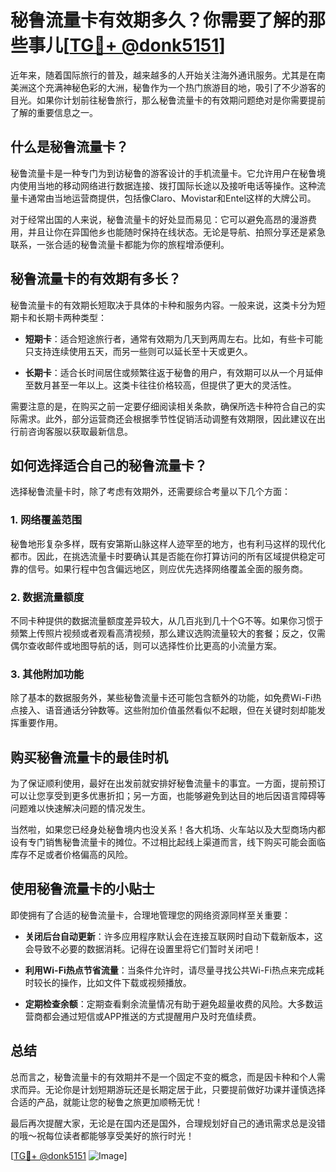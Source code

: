 # 秘鲁流量卡有效期多久？你需要了解的那些事儿[[TG💪+ @donk5151](https://t.me/s/donk5151)]

近年来，随着国际旅行的普及，越来越多的人开始关注海外通讯服务。尤其是在南美洲这个充满神秘色彩的大洲，秘鲁作为一个热门旅游目的地，吸引了不少游客的目光。如果你计划前往秘鲁旅行，那么秘鲁流量卡的有效期问题绝对是你需要提前了解的重要信息之一。

## 什么是秘鲁流量卡？

秘鲁流量卡是一种专门为到访秘鲁的游客设计的手机流量卡。它允许用户在秘鲁境内使用当地的移动网络进行数据连接、拨打国际长途以及接听电话等操作。这种流量卡通常由当地运营商提供，包括像Claro、Movistar和Entel这样的大牌公司。

对于经常出国的人来说，秘鲁流量卡的好处显而易见：它可以避免高昂的漫游费用，并且让你在异国他乡也能随时保持在线状态。无论是导航、拍照分享还是紧急联系，一张合适的秘鲁流量卡都能为你的旅程增添便利。

## 秘鲁流量卡的有效期有多长？

秘鲁流量卡的有效期长短取决于具体的卡种和服务内容。一般来说，这类卡分为短期卡和长期卡两种类型：

- **短期卡**：适合短途旅行者，通常有效期为几天到两周左右。比如，有些卡可能只支持连续使用五天，而另一些则可以延长至十天或更久。
  
- **长期卡**：适合长时间居住或频繁往返于秘鲁的用户，有效期可以从一个月延伸至数月甚至一年以上。这类卡往往价格较高，但提供了更大的灵活性。

需要注意的是，在购买之前一定要仔细阅读相关条款，确保所选卡种符合自己的实际需求。此外，部分运营商还会根据季节性促销活动调整有效期限，因此建议在出行前咨询客服以获取最新信息。

## 如何选择适合自己的秘鲁流量卡？

选择秘鲁流量卡时，除了考虑有效期外，还需要综合考量以下几个方面：

### 1. 网络覆盖范围

秘鲁地形复杂多样，既有安第斯山脉这样人迹罕至的地方，也有利马这样的现代化都市。因此，在挑选流量卡时要确认其是否能在你打算访问的所有区域提供稳定可靠的信号。如果行程中包含偏远地区，则应优先选择网络覆盖全面的服务商。

### 2. 数据流量额度

不同卡种提供的数据流量额度差异较大，从几百兆到几十个G不等。如果你习惯于频繁上传照片视频或者观看高清视频，那么建议选购流量较大的套餐；反之，仅需偶尔查收邮件或地图导航的话，则可以选择性价比更高的小流量方案。

### 3. 其他附加功能

除了基本的数据服务外，某些秘鲁流量卡还可能包含额外的功能，如免费Wi-Fi热点接入、语音通话分钟数等。这些附加价值虽然看似不起眼，但在关键时刻却能发挥重要作用。

## 购买秘鲁流量卡的最佳时机

为了保证顺利使用，最好在出发前就安排好秘鲁流量卡的事宜。一方面，提前预订可以让您享受到更多优惠折扣；另一方面，也能够避免到达目的地后因语言障碍等问题难以快速解决问题的情况发生。

当然啦，如果您已经身处秘鲁境内也没关系！各大机场、火车站以及大型商场内都设有专门销售秘鲁流量卡的摊位。不过相比起线上渠道而言，线下购买可能会面临库存不足或者价格偏高的风险。

## 使用秘鲁流量卡的小贴士

即使拥有了合适的秘鲁流量卡，合理地管理您的网络资源同样至关重要：

- **关闭后台自动更新**：许多应用程序默认会在连接互联网时自动下载新版本，这会导致不必要的数据消耗。记得在设置里将它们暂时关闭吧！

- **利用Wi-Fi热点节省流量**：当条件允许时，请尽量寻找公共Wi-Fi热点来完成耗时较长的操作，比如文件下载或视频播放。

- **定期检查余额**：定期查看剩余流量情况有助于避免超量收费的风险。大多数运营商都会通过短信或APP推送的方式提醒用户及时充值续费。

## 总结

总而言之，秘鲁流量卡的有效期并不是一个固定不变的概念，而是因卡种和个人需求而异。无论你是计划短期游玩还是长期定居于此，只要提前做好功课并谨慎选择合适的产品，就能让您的秘鲁之旅更加顺畅无忧！

最后再次提醒大家，无论是在国内还是国外，合理规划好自己的通讯需求总是没错的哦～祝每位读者都能够享受美好的旅行时光！

[[TG💪+ @donk5151](https://t.me/s/donk5151) ![Image](https://i.postimg.cc/rwNCRYN7/Snipaste-2025-04-30-17-27-05.png)]